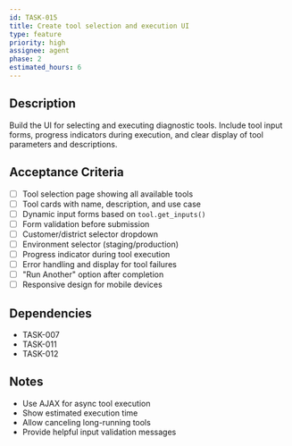```yaml
---
id: TASK-015
title: Create tool selection and execution UI
type: feature
priority: high
assignee: agent
phase: 2
estimated_hours: 6
---
```


## Description
Build the UI for selecting and executing diagnostic tools. Include tool input forms, progress indicators during execution, and clear display of tool parameters and descriptions.

## Acceptance Criteria
- [ ] Tool selection page showing all available tools
- [ ] Tool cards with name, description, and use case
- [ ] Dynamic input forms based on `tool.get_inputs()`
- [ ] Form validation before submission
- [ ] Customer/district selector dropdown
- [ ] Environment selector (staging/production)
- [ ] Progress indicator during tool execution
- [ ] Error handling and display for tool failures
- [ ] "Run Another" option after completion
- [ ] Responsive design for mobile devices

## Dependencies
- TASK-007
- TASK-011
- TASK-012

## Notes
- Use AJAX for async tool execution
- Show estimated execution time
- Allow canceling long-running tools
- Provide helpful input validation messages
